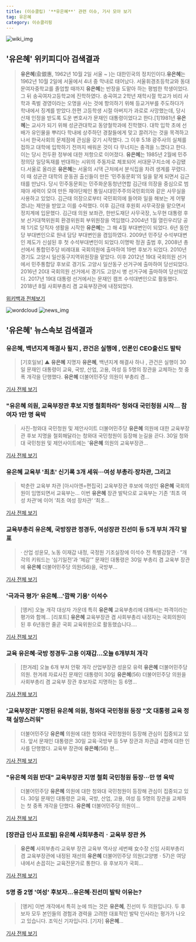 ```yaml
---
title: (이슈클립) '**유은혜**' 관련 이슈, 기사 모아 보기
tag: 유은혜
category: 이슈클리핑
---
```

![wiki_img](https://user-images.githubusercontent.com/42597476/44503234-41136a80-a6d0-11e8-9071-6fc6418eafe4.png)
## **'**유은혜**'** 위키피디아 검색결과
>**유은혜**(兪銀惠, 1962년 10월 2일 서울 ~ )는 대한민국의 정치인이다.**유은혜**는 1962년 10월 2일에 서울에서 4녀 중 막내로 태어났다. 서울휘경초등학교와 동대문여자중학교를 졸업할 때까지 **유은혜**는 반장을 도맡아 하는 평범한 학생이었다. 그 뒤 송곡여자고등학교에 진학하였다. 송곡여고 2학년 재학시절 학교가 비리 사학과 족벌 경영이라는 오명을 사는 것에 항의하기 위해 등교거부를 주도하다가 학내에서 징계를 받았다.한편 고등학생 시절 아버지가 과로로 사망했는데, 당시 산재 인정을 받도록 도운 변호사가 문재인 대통령이었다고 한다.[1]1981년 **유은혜**는 교사가 되기 위해 성균관대학교 동양철학과에 진학했다. 대학 입학 초에 선배가 유인물을 뿌리다 학내에 상주하던 경찰들에게 맞고 끌려가는 것을 목격하고 나서 한국사회의 문제점에 관심을 갖기 시작했다. 그 이후 5.18 광주사의 실체를 접하고 대학에 입학하기 전까지 배워온 것이 다 무너지는 충격을 느꼈다고 한다. 이는 당시 전두환 정부에 대한 저항으로 이어졌다. **유은혜**는 1985년 2월에 민주정의당 일당독재를 반대하는 시위의 주동자로 체포되어 서대문구치소에 수감됐다.서울로 올라온 **유은혜**는 서울의 시댁 근처에서 분식집을 차려 생계를 꾸렸다. 이 때 성균관 대학의 운동권 출신들이 만든 ‘민주동문회’의 일을 맡게 되면서 김근태를 만났다. 당시 민주동문회는 민주화운동청년연합 김근태 의장을 중심으로 범재야 세력이 모여 만든 재야단체인 통일시대민주주의국민회의와 같은 사무실을 사용하고 있었다. 김근태 의장으로부터 국민회의에 들어와 일을 해보는 게 어떻겠냐는 제안을 받았고 이를 수락했다. 이후 김근태 후원회 사무국장을 맡으면서 정치계에 입문했다. 김근태 의원 보좌관, 한반도재단 사무국장, 노무현 대통령 후보 선거대책위원회 환경위원회 부위원장을 역임했다.2004년 1월 열린우리당 공채 1기로 당직자 생활을 시작한 **유은혜**는 그 해 4월 부대변인이 되었다. 6년 동안 당 부대변인으로 원내 담당 부대변인을 겸임하였다. 2009년 민주당 수석부대변인 제도가 신설된 후 첫 수석부대변인이 되었다.이명박 정권 출범 후, 2008년 총선에서 통합민주당 비례대표 국회의원에 출마하여 19번 후보가 되었다. 2010년 경기도 고양시 일산동구지역위원장을 맡았다. 이후 2012년 19대 국회의원 선거에서 민주통합당 후보로 경기도 고양시 일산동구 선거구에 출마하여 당선되었다. 2016년 20대 국회의원 선거에서 경기도 고양시 병 선거구에 출마하여 당선되었다. 2017년 19대 대통령 선거에서는 문재인 캠프 수석대변인으로 활동했다. 2018년 8월 사회부총리 겸 교육부장관에 내정되었다.

<a href="https://ko.wikipedia.org/wiki/유은혜" target="_blank">위키백과 전체보기</a>

![wordcloud](https://s3.ap-northeast-2.amazonaws.com/lyrics101-wordcloud/2018-08-30-1535639707.png)
![news_img](https://user-images.githubusercontent.com/42597476/44507050-1206f400-a6e4-11e8-8d98-7ffbfebb353f.png)
## **'**유은혜**'** 뉴스속보 검색결과
### **유은혜**, 백년지계 해결사 될지 , 관건은 실행에 , 언론인 CEO출신도 발탁

>[기호일보] ▲ **유은혜** 지명자 **유은혜**, 백년지계 해결사 하나 , 관건은 실행이 30일 문재인 대통령이 교육, 국방, 산업, 고용, 여성 등 5명의 장관을 교체하는 첫 중폭 개각을 단행했다. **유은혜** 더불어민주당 의원이 부총리 겸...

<a href="http://www.kihoilbo.co.kr/?mod=news&act=articleView&idxno=766735" target="_blank">기사 전체 보기</a>

### "**유은혜** 의원, 교육부장관 후보 지명 철회하라" 청와대 국민청원 시작… 참여자 1만 명 육박

>사진-청와대 국민청원 및 제안사이트 더불어민주당 **유은혜** 의원에 대한 교육부장관 후보 지명을 철회해달라는 청와대 국민청원이 등장해 눈길을 끈다. 30일 청와대 국민청원 및 제안사이트에는 '**유은혜** 의원의 교육부장관...

<a href="http://news20.busan.com/controller/newsController.jsp?newsId=20180830000415" target="_blank">기사 전체 보기</a>

### **유은혜** 교육부 '최초' 신기록 3개 세워···여성 부총리·장차관, 그리고

>박춘란 교육부 차관 [아시아엔=편집국] 교육부장관 후보에 여성인 **유은혜** 국회의원이 임명되면서 교육부는... 이번 **유은혜** 장관 발탁으로 교육부는 기존 ‘최초 여성 차관’에 이어 ‘최초 여성 장차관’ ‘최초...

<a href="http://kor.theasian.asia/archives/192949" target="_blank">기사 전체 보기</a>

### 교육부총리 **유은혜**, 국방장관 정경두, 여성장관 진선미 등 5개 부처 개각 발표

>· 산업 성윤모, 노동 이재갑 내정, 국정원 기조실장에 이석수 전 특별감찰관 · “개각의 키워드는 ‘심기일전’과 ‘체감’” 문재인 대통령은 30일 부총리 겸 교육부 장관에 **유은혜** 더불어민주당 의원(56)을, 국방부...

<a href="http://news.khan.co.kr/kh_news/khan_art_view.html?artid=201808301500001&code=910100" target="_blank">기사 전체 보기</a>

### '극과극 평가' **유은혜**…'깜짝 기용' 이석수

>[앵커] 오늘 개각 대상자 가운데 특히 **유은혜** 교육부총리에 대해서는 파격이라는 평가와 함께... [리포트] **유은혜** 교육부장관 겸 사회부총리 내정자는 국회의원이 된 후 6년동안 줄곧 국회 교육위원으로 활동했습니다....

<a href="http://news.tvchosun.com/site/data/html_dir/2018/08/30/2018083090099.html" target="_blank">기사 전체 보기</a>

### 교육 **유은혜**·국방 정경두·고용 이재갑…오늘 6개부처 개각

>[한겨레] 오늘 6개 부처 안팎 개각 산업부장관 성윤모 유력 **유은혜** 더불어민주당 의원. 한겨레 자료사진 문재인 대통령이 30일 **유은혜**(56) 더불어민주당 의원을 사회부총리 겸 교육부 장관 후보자로 지명하는 등 6명...

<a href="http://www.hani.co.kr/arti/politics/bluehouse/859843.html" target="_blank">기사 전체 보기</a>

### '교육부장관' 지명된 **유은혜** 의원, 청와대 국민청원 등장 "文 대통령 교육 정책 실망스러워"

>더불어민주당 **유은혜** 의원에 대한 청와대 국민청원이 등장해 관심이 집중되고 있다. 앞서 문재인 대통령은 30일 교육·국방부 등 5부 장관과 차관급 4명에 대한 인사를 단행했다. 교육부 장관에 **유은혜**(56) 현...

<a href="http://www.thebigdata.co.kr/view.php?ud=201808302247448832c4ac3206f2_23" target="_blank">기사 전체 보기</a>

### "**유은혜** 의원 반대" 교육부장관 지명 철회 국민청원 등장···만 명 육박

>더불어민주당 **유은혜** 의원에 대한 청와대 국민청원이 등장해 관심이 집중되고 있다. 30일 문재인 대통령은 교육, 국방, 산업, 고용, 여성 등 5명의 장관을 교체하는 첫 중폭 개각을 단했다. **유은혜** 더불어민주당 의원이...

<a href="http://www.seconomy.kr/view.php?ud=20180830225226531c4ac3206f2_2" target="_blank">기사 전체 보기</a>

### [장관급 인사 프로필] **유은혜** 사회부총리ㆍ교육부 장관 外

>**유은혜** 사회부총리·교육부 장관 교육부 역사상 세번째 女수장 신임 사회부총리 겸 교육부장관에 내정된 재선의 **유은혜** 더불어민주당 의원(고양병ㆍ57)은 여당 내에서 손꼽히는 교육전문가로 통한다. 유 후보자가 국회...

<a href="http://www.kyeonggi.com/?mod=news&act=articleView&idxno=1514459" target="_blank">기사 전체 보기</a>

### 5명 중 2명 '여성' 후보자…**유은혜**·진선미 발탁 이유는?

>[앵커] 이번 개각에서 특히 눈에 띄는 것은 **유은혜**, 진선미 두 의원입니다. 두 후보자 모두 본인들의 경험과 경력을 고려한 대표적인 발탁 인사라는 평가가 나오고 있습니다. 조익신 기자입니다. [기자] **유은혜**...

<a href="http://news.jtbc.joins.com/html/596/NB11688596.html" target="_blank">기사 전체 보기</a>


